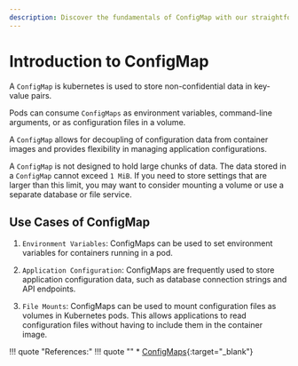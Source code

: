 ```yaml
---
description: Discover the fundamentals of ConfigMap with our straightforward introduction. Learn how to manage configuration data in Kubernetes and simplify application settings.
---
```


# Introduction to ConfigMap

A `ConfigMap` is kubernetes is used to store non-confidential data in key-value pairs.

Pods can consume `ConfigMaps` as environment variables, command-line arguments, or as configuration files in a volume.

A `ConfigMap` allows for decoupling of configuration data from container images and provides flexibility in managing application configurations.

A `ConfigMap` is not designed to hold large chunks of data. The data stored in a `ConfigMap` cannot exceed `1 MiB`. If you need to store settings that are larger than this limit, you may want to consider mounting a volume or use a separate database or file service.


## Use Cases of ConfigMap

1. `Environment Variables`: ConfigMaps can be used to set environment variables for containers running in a pod.

2. `Application Configuration`: ConfigMaps are frequently used to store application configuration data, such as database connection strings and API endpoints.

3. `File Mounts`: ConfigMaps can be used to mount configuration files as volumes in Kubernetes pods. This allows applications to read configuration files without having to include them in the container image.


!!! quote "References:"
    !!! quote ""
        * [ConfigMaps]{:target="_blank"}


<!-- Hyperlinks -->
[ConfigMaps]: https://kubernetes.io/docs/concepts/configuration/configmap/
